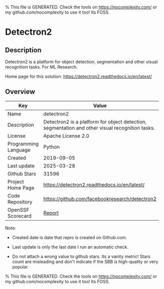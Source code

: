 
% This file is GENERATED. Check the tools on https://nocomplexity.com/ or my github.com/nocomplexity to use it too! Its FOSS. 

# Detectron2

## Description 

Detectron2 is a platform for object detection, segmentation and other visual recognition tasks.  For ML Research.

Home page for this solution: https://detectron2.readthedocs.io/en/latest/ 

## Overview 

| Key | Value |
| --- | --- |
| Name | detectron2 |
| Description | Detectron2 is a platform for object detection, segmentation and other visual recognition tasks. |
| License | Apache License 2.0 |
| Programming Language | Python |
| Created | 2019-09-05 |
| Last update | 2025-03-28 |
| Github Stars | 31596 |
| Project Home Page | https://detectron2.readthedocs.io/en/latest/ |
| Code Repository | https://github.com/facebookresearch/detectron2 |
| OpenSSF Scorecard | [Report](https://securityscorecards.dev/viewer/?uri=github.com/facebookresearch/detectron2) |

Note:
 - Created date is date that repro is created on Github.com. 

- Last update is only the last date I run an automatic check. 

- Do not attach a wrong value to github stars. Its a vanity metric! Stars count are misleading and 
don't indicate if the SBB is high-quality or very popular.

% This file is GENERATED. Check the tools on https://nocomplexity.com/ or my github.com/nocomplexity to use it too! Its FOSS. 

